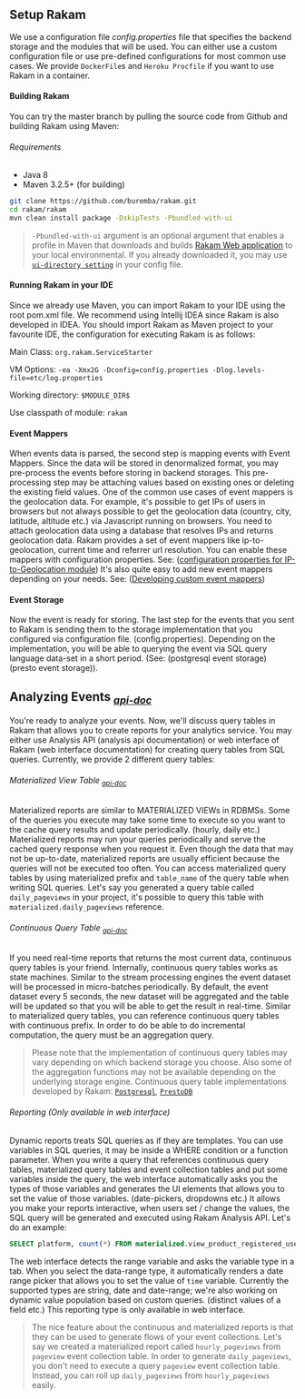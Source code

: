 ## Setup Rakam
We use a configuration file *config.properties* file that specifies the backend storage and the modules that will be used. You can either use a custom configuration file or use pre-defined configurations for most common use cases. We provide `DockerFile`s and `Heroku Procfile` if you want to use Rakam in a container.

#### Building Rakam
You can try the master branch by pulling the source code from Github and building Rakam using Maven:

###### Requirements
- Java 8
- Maven 3.2.5+ (for building)

```sh
git clone https://github.com/buremba/rakam.git
cd rakam/rakam
mvn clean install package -DskipTests -Pbundled-with-ui
```
> `-Pbundled-with-ui` argument is an optional argument that enables a profile in Maven that downloads and builds [Rakam Web application](//github.com/buremba/rakam-ui) to your local environmental. If you already downloaded it, you may use [`ui-directory setting`](//getrakam.com/config#org.rakam.ui.RakamUIModule) in your config file.

#### Running Rakam in your IDE
Since we already use Maven, you can import Rakam to your IDE using the root pom.xml file. We recommend using Intellij IDEA since Rakam is also developed in IDEA. You should import Rakam as Maven project to your favourite IDE, the configuration for executing Rakam is as follows:

Main Class: `org.rakam.ServiceStarter`

VM Options: `-ea -Xmx2G -Dconfig=config.properties -Dlog.levels-file=etc/log.properties`

Working directory: `$MODULE_DIR$`

Use classpath of module: `rakam`

#### Event Mappers
When events data is parsed, the second step is mapping events with Event Mappers. Since the data will be stored in denormalized format, you may pre-process the events before storing in backend storages. This pre-processing step may be attaching values based on existing ones or deleting the existing field values.
One of the common use cases of event mappers is the geolocation data. For example, it's possible to get IPs of users in browsers but not always possible to get the geolocation data (country, city, latitude, altitude etc.) via Javascript running on browsers. You need to attach geolocation data using a database that resolves IPs and returns geolocation data.
Rakam provides a set of event mappers like ip-to-geolocation, current time and referrer url resolution. You can enable these mappers with configuration properties. See: ([configuration properties for IP-to-Geolocation module](http://getrakam.com/config#org.rakam.collection.mapper.geoip.GeoIPModule)) It's also quite easy to add new event mappers depending on your needs. See: ([Developing custom event mappers](//getrakam.com/doc/Event-Mappers#developingcustomeventmappers))

#### Event Storage
Now the event is ready for storing. The last step for the events that you sent to Rakam is sending them to the storage implementation that you configured via configuration file. (config.properties). Depending on the implementation, you will be able to querying the event via SQL query language data-set in a short period. (See: (postgresql event storage) (presto event storage)).

## Analyzing Events <sub>*[api-doc](//getrakam.com/api?tags=event,query)*</sub>
You're ready to analyze your events. Now, we'll discuss query tables in Rakam that allows you to create reports for your analytics service. You may either use Analysis API (analysis api documentation) or web interface of Rakam (web interface documentation) for creating query tables from SQL queries. Currently, we provide 2 different query tables:

###### Materialized View Table <sub>*[api-doc](//api.getrakam.com/#materialized-view)*</sub>
Materialized reports are similar to MATERIALIZED VIEWs in RDBMSs. Some of the queries you execute may take some time to execute so you want to the cache query results and update periodically. (hourly, daily etc.) Materialized reports may run your queries periodically and serve the cached query response when you request it. Even though the data that may not be up-to-date, materialized reports are usually efficient because the queries will not be executed too often. You can access materialized query tables by using materialized prefix and `table_name` of the query table when writing SQL queries. Let's say you generated a query table called `daily_pageviews` in your project, it's possible to query this table with `materialized.daily_pageviews` reference.

###### Continuous Query Table <sub>*[api-doc](//api.getrakam.com/#continuous-query)*</sub>
If you need real-time reports that returns the most current data, continuous query tables is your friend. Internally, continuous query tables works as state machines. Similar to the stream processing engines the event dataset will be processed in micro-batches periodically. By default, the event dataset every 5 seconds, the new dataset will be aggregated and the table will be updated so that you will be able to get the result in real-time. Similar to materialized query tables, you can reference continuous query tables with continuous prefix. In order to do be able to do incremental computation, the query must be an aggregation query.
> Please note that the implementation of continuous query tables may vary depending on which backend storage you choose. Also some of the aggregation functions may not be available depending on the underlying storage engine. Continuous query table implementations developed by Rakam: [`Postgresql`](//getrakam.com/doc/PrestoDB-Backend#continuousquerytables), [`PrestoDB`](//getrakam.com/doc/Postgresql-Backend#continuousquerytables)

###### Reporting (Only available in web interface)
Dynamic reports treats SQL queries as if they are templates. You can use variables in SQL queries, it may be inside a WHERE condition or a function parameter. When you write a query that references continuous query tables, materialized query tables and event collection tables and put some variables inside the query, the web interface automatically asks you the types of those variables and generates the UI elements that allows you to set the value of those variables. (date-pickers, dropdowns etc.) It allows you make your reports interactive, when users set / change the values, the SQL query will be generated and executed using Rakam Analysis API. Let's do an example:
```sql
SELECT platform, count(*) FROM materialized.view_product_registered_user WHERE to_timestamp(time) > {time} AND to_timestamp(time) < {time} GROUP BY 1
```
The web interface detects the range variable and asks the variable type in a tab. When you select the data-range type, it automatically renders a date range picker that allows you to set the value of `time` variable.
Currently the supported types are string, date and date-range; we're also working on dynamic value population based on custom queries. (distinct values of a field etc.) This reporting type is only available in web interface.

> The nice feature about the continuous and materialized reports is that they can be used to generate flows of your event collections. Let's say we created a materialized report called `hourly_pageviews` from `pageview` event collection table. In order to generate `daily_pageviews`, you don't need to execute a query `pageview` event collection table. Instead, you can roll up `daily_pageviews` from `hourly_pageviews` easily.
